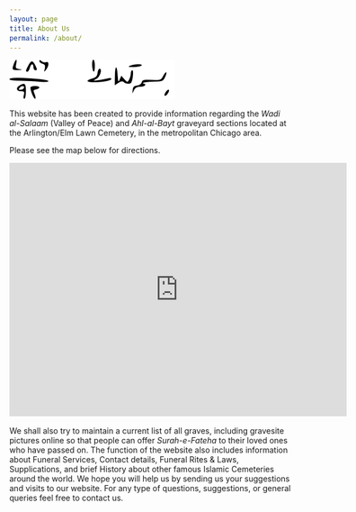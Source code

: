 ```yaml
---
layout: page
title: About Us
permalink: /about/
---
```

![Bismillah](/images/bismillah-dad3.svg)
<!-- ![Bismillah](/images/bismillah-dad3.jpeg) -->
This website has been created to provide information regarding the *Wadi al-Salaam* (Valley of Peace) and *Ahl-al-Bayt* graveyard sections located at the Arlington/Elm Lawn  Cemetery, in the metropolitan Chicago area. 

Please see the map below for directions.

<iframe src="https://www.google.com/maps/embed?pb=!1m18!1m12!1m3!1d2969.263590357713!2d-87.92789668483296!3d41.90869197147862!2m3!1f0!2f0!3f0!3m2!1i1024!2i768!4f13.1!3m3!1m2!1s0x880fb4afac3aba79%3A0x3ed1bb6aa301ce12!2sValley%20of%20Peace%20Shia%20Cemetery!5e0!3m2!1sen!2sus!4v1628910219765!5m2!1sen!2sus" width="600" height="450" style="border:0;" allowfullscreen="" loading="lazy"></iframe>

We shall also try to maintain a current list of all graves, including gravesite pictures online so that people can offer *Surah-e-Fateha* to their loved ones who have passed on. 
The function of the website also includes information about Funeral Services, Contact details, Funeral Rites & Laws, Supplications, and brief History about other famous Islamic Cemeteries around the world. 
We hope you will help us by sending us your suggestions and visits to our website. 
For any type of questions, suggestions, or general queries feel free to contact us.